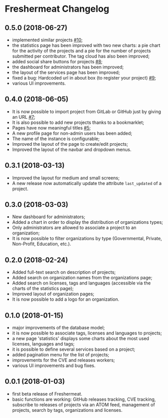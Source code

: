 Freshermeat Changelog
=====================

## 0.5.0 (2018-06-27)

- implemented similar projects
  [#10](https://github.com/cedricbonhomme/Freshermeat/issues/10);
- the statistics page has been improved with two new charts: a pie chart for
  the activity of the projects and a pie for the number of projects submitted
  per contributor. The tag cloud has also been improved;
- added social share buttons for projects
  [#8](https://github.com/cedricbonhomme/Freshermeat/issues/8);
- the dashboard for administrators has been improved;
- the layout of the services page has been improved;
- fixed a bug: Hardcoded url in about box (to register your project)
  [#9](https://github.com/cedricbonhomme/Freshermeat/issues/9);
- various UI improvements.

## 0.4.0 (2018-06-05)

- It is now possible to import project from GitLab or GitHub just by giving
  an URL [#7](https://github.com/cedricbonhomme/Freshermeat/issues/7);
- It is also possible to add new projects thanks to a bookmarklet;
- Pages have now meaningful titles
  [#5](https://github.com/cedricbonhomme/Freshermeat/issues/5);
- A new profile page for non-admin users has been added;
- The name of the instance is configurable;
- Improved the layout of the page to create/edit projects;
- Improved the layout of the navbar and dropdown menus.

## 0.3.1 (2018-03-13)

- Improved the layout for medium and small screens;
- A new release now automatically update the attribute ``last_updated`` of a
  project.

## 0.3.0 (2018-03-03)

- New dashboard for administrators;
- Added a chart in order to display the distribution of organizations types;
- Only administrators are allowed to associate a project to an organization;
- It is now possible to filter organizations by type (Governmental, Private,
  Non-Profit, Education, etc.).

## 0.2.0 (2018-02-24)

- Added full-text search on description of projects;
- Added search on organization names from the organizations page;
- Added search on licenses, tags and languages (accessible via the charts of the
  statistics page);
- Improved layout of organization pages;
- It is now possible to add a logo for an organization.

## 0.1.0 (2018-01-15)

- major improvements of the database model;
- it is now possible to associate tags, licenses and languages to projects;
- a new page 'statistics' displays some charts about the most used licenses,
  languages and tags;
- it is possible to define several services based on a project;
- added pagination menu for the list of projects;
- improvements for the CVE and releases workers;
- various UI improvements and bug fixes.

## 0.0.1 (2018-01-03)

- first beta release of Freshermeat.
- basic functions are working: GitHub releases tracking, CVE tracking,
  subscribe to releases of projects via an ATOM feed, management of
  projects, search by tags, organizations and licenses.
